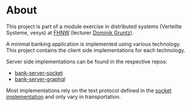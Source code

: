 # About

This project is part of a module exercise in distributed systems (Verteilte Systeme, vesys) at [FHNW](https://github.com/FHNW) (lecturer [Dominik Gruntz](https://github.com/dgruntz)).

A minimal banking application is implemented using various technology. This project contains the client side implementations for each technology.

Server side implementations can be found in the respective repos:
 
* [bank-server-socket](https://github.com/mikenoethiger/bank-server-socket)
* [bank-server-graphql](https://github.com/mikenoethiger/bank-server-graphql)

Most implementations rely on the text protocol defined in the [socket implementation](https://github.com/mikenoethiger/bank-server-socket#protocol) and only vary in transportation.
